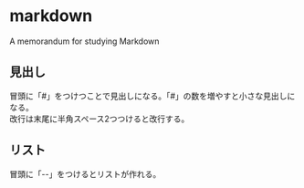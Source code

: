 # markdown
  A memorandum for studying Markdown

## 見出し
冒頭に「#」をつけつことで見出しになる。「#」の数を増やすと小さな見出しになる。  
改行は末尾に半角スペース2つつけると改行する。

## リスト
冒頭に「--」をつけるとリストが作れる。